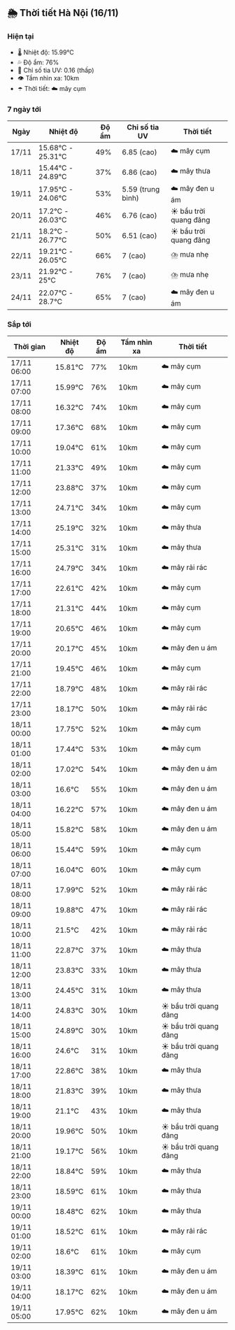 ## 🌦️ Thời tiết Hà Nội (16/11)

### Hiện tại

- 🌡️ Nhiệt độ: 15.99℃
- 💦 Độ ẩm: 76%
- 🌟 Chỉ số tia UV: 0.16 (thấp)
- 👁️ Tầm nhìn xa: 10km
- ☂️ Thời tiết: ☁️ mây cụm

### 7 ngày tới

| Ngày | Nhiệt độ | Độ ẩm | Chỉ số tia UV | Thời tiết |
| --- | --- | --- | --- | --- |
| 17/11 | 15.68℃ - 25.31℃ | 49% | 6.85 (cao) | ☁️ mây cụm |
| 18/11 | 15.44℃ - 24.89℃ | 37% | 6.86 (cao) | ☁️ mây thưa |
| 19/11 | 17.95℃ - 24.06℃ | 53% | 5.59 (trung bình) | ☁️ mây đen u ám |
| 20/11 | 17.2℃ - 26.03℃ | 46% | 6.76 (cao) | ☀️ bầu trời quang đãng |
| 21/11 | 18.2℃ - 26.77℃ | 50% | 6.51 (cao) | ☀️ bầu trời quang đãng |
| 22/11 | 19.21℃ - 26.05℃ | 66% | 7 (cao) | ⛈️ mưa nhẹ |
| 23/11 | 21.92℃ - 25℃ | 76% | 7 (cao) | ⛈️ mưa nhẹ |
| 24/11 | 22.07℃ - 28.7℃ | 65% | 7 (cao) | ☁️ mây đen u ám |

### Sắp tới

| Thời gian | Nhiệt độ | Độ ẩm | Tầm nhìn xa | Thời tiết |
| --- | --- | --- | --- | --- |
| 17/11 06:00 | 15.81℃ | 77% | 10km | ☁️ mây cụm |
| 17/11 07:00 | 15.99℃ | 76% | 10km | ☁️ mây cụm |
| 17/11 08:00 | 16.32℃ | 74% | 10km | ☁️ mây cụm |
| 17/11 09:00 | 17.36℃ | 68% | 10km | ☁️ mây cụm |
| 17/11 10:00 | 19.04℃ | 61% | 10km | ☁️ mây cụm |
| 17/11 11:00 | 21.33℃ | 49% | 10km | ☁️ mây cụm |
| 17/11 12:00 | 23.88℃ | 37% | 10km | ☁️ mây cụm |
| 17/11 13:00 | 24.71℃ | 34% | 10km | ☁️ mây cụm |
| 17/11 14:00 | 25.19℃ | 32% | 10km | ☁️ mây thưa |
| 17/11 15:00 | 25.31℃ | 31% | 10km | ☁️ mây thưa |
| 17/11 16:00 | 24.79℃ | 34% | 10km | ☁️ mây rải rác |
| 17/11 17:00 | 22.61℃ | 42% | 10km | ☁️ mây cụm |
| 17/11 18:00 | 21.31℃ | 44% | 10km | ☁️ mây cụm |
| 17/11 19:00 | 20.65℃ | 46% | 10km | ☁️ mây cụm |
| 17/11 20:00 | 20.17℃ | 45% | 10km | ☁️ mây đen u ám |
| 17/11 21:00 | 19.45℃ | 46% | 10km | ☁️ mây cụm |
| 17/11 22:00 | 18.79℃ | 48% | 10km | ☁️ mây rải rác |
| 17/11 23:00 | 18.17℃ | 50% | 10km | ☁️ mây rải rác |
| 18/11 00:00 | 17.75℃ | 52% | 10km | ☁️ mây cụm |
| 18/11 01:00 | 17.44℃ | 53% | 10km | ☁️ mây cụm |
| 18/11 02:00 | 17.02℃ | 54% | 10km | ☁️ mây đen u ám |
| 18/11 03:00 | 16.6℃ | 55% | 10km | ☁️ mây đen u ám |
| 18/11 04:00 | 16.22℃ | 57% | 10km | ☁️ mây đen u ám |
| 18/11 05:00 | 15.82℃ | 58% | 10km | ☁️ mây đen u ám |
| 18/11 06:00 | 15.44℃ | 59% | 10km | ☁️ mây cụm |
| 18/11 07:00 | 16.04℃ | 60% | 10km | ☁️ mây cụm |
| 18/11 08:00 | 17.99℃ | 52% | 10km | ☁️ mây rải rác |
| 18/11 09:00 | 19.88℃ | 47% | 10km | ☁️ mây rải rác |
| 18/11 10:00 | 21.5℃ | 42% | 10km | ☁️ mây rải rác |
| 18/11 11:00 | 22.87℃ | 37% | 10km | ☁️ mây thưa |
| 18/11 12:00 | 23.83℃ | 33% | 10km | ☁️ mây thưa |
| 18/11 13:00 | 24.45℃ | 31% | 10km | ☁️ mây thưa |
| 18/11 14:00 | 24.83℃ | 30% | 10km | ☀️ bầu trời quang đãng |
| 18/11 15:00 | 24.89℃ | 30% | 10km | ☀️ bầu trời quang đãng |
| 18/11 16:00 | 24.6℃ | 31% | 10km | ☀️ bầu trời quang đãng |
| 18/11 17:00 | 22.86℃ | 38% | 10km | ☁️ mây thưa |
| 18/11 18:00 | 21.83℃ | 39% | 10km | ☁️ mây thưa |
| 18/11 19:00 | 21.1℃ | 43% | 10km | ☁️ mây thưa |
| 18/11 20:00 | 19.96℃ | 50% | 10km | ☀️ bầu trời quang đãng |
| 18/11 21:00 | 19.17℃ | 56% | 10km | ☀️ bầu trời quang đãng |
| 18/11 22:00 | 18.84℃ | 59% | 10km | ☁️ mây thưa |
| 18/11 23:00 | 18.59℃ | 61% | 10km | ☁️ mây thưa |
| 19/11 00:00 | 18.48℃ | 62% | 10km | ☁️ mây thưa |
| 19/11 01:00 | 18.52℃ | 61% | 10km | ☁️ mây rải rác |
| 19/11 02:00 | 18.6℃ | 61% | 10km | ☁️ mây cụm |
| 19/11 03:00 | 18.39℃ | 61% | 10km | ☁️ mây đen u ám |
| 19/11 04:00 | 18.17℃ | 62% | 10km | ☁️ mây đen u ám |
| 19/11 05:00 | 17.95℃ | 62% | 10km | ☁️ mây đen u ám |
